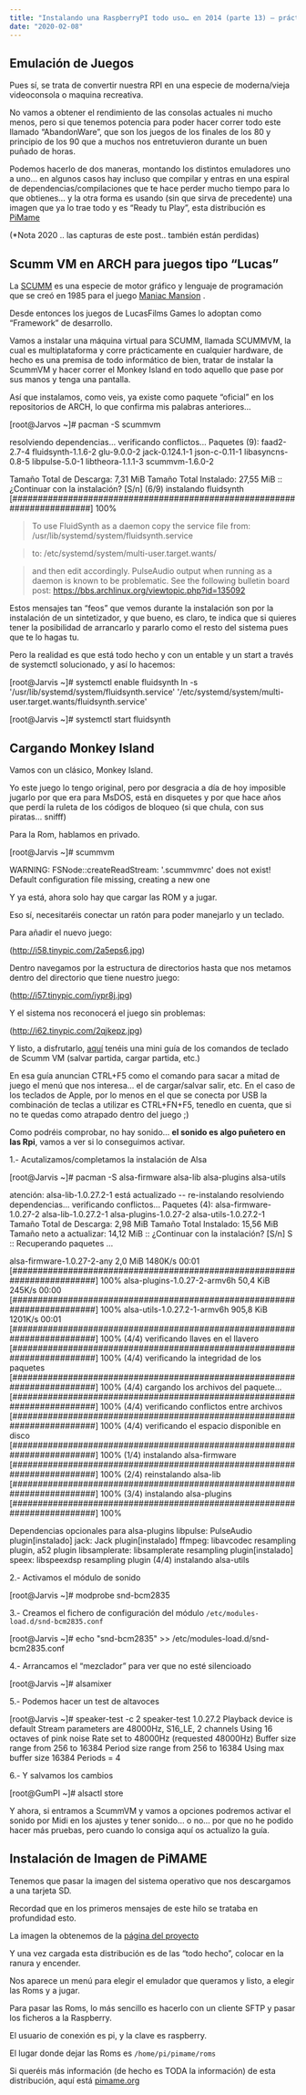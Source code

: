 ```yaml
---
title: "Instalando una RaspberryPI todo uso… en 2014 (parte 13) – práctico 7 - Emulador de Videojuegos"
date: "2020-02-08"
---
```


## Emulación de Juegos

Pues sí, se trata de convertir nuestra RPI en una especie de moderna/vieja videoconsola o maquina recreativa.

No vamos a obtener el rendimiento de las consolas actuales ni mucho menos, pero si que tenemos potencia para poder hacer correr todo este llamado “AbandonWare”, que son los juegos de los finales de los 80 y principio de los 90 que a muchos nos entretuvieron durante un buen puñado de horas.

Podemos hacerlo de dos maneras, montando los distintos emuladores uno a uno… en algunos casos hay incluso que compilar y entras en una espiral de dependencias/compilaciones que te hace perder mucho tiempo para lo que obtienes… y la otra forma es usando (sin que sirva de precedente) una imagen que ya lo trae todo y es “Ready tu Play”, esta distribución es [PiMame](http://pimame.org)

(*Nota 2020 .. las capturas de este post.. también están perdidas)

## Scumm VM en ARCH para juegos tipo “Lucas”

La [SCUMM](http://es.wikipedia.org/wiki/SCUMM) es una especie de motor gráfico y lenguaje de programación que se creó en 1985 para el juego [Maniac Mansion](http://es.wikipedia.org/wiki/Maniac_Mansion) .

Desde entonces los juegos de LucasFilms Games lo adoptan como “Framework” de desarrollo.

Vamos a instalar una máquina virtual para SCUMM, llamada SCUMMVM, la cual es multiplataforma y corre prácticamente en cualquier hardware, de hecho es una premisa de todo informático de bien, tratar de instalar la ScummVM y hacer correr el Monkey Island en todo aquello que pase por sus manos y tenga una pantalla.

Así que instalamos, como veis, ya existe como paquete “oficial” en los repositorios de ARCH, lo que confirma mis palabras anteriores…

[root@Jarvos ~]# pacman -S scummvm

resolviendo dependencias...
verificando conflictos...
Paquetes (9): faad2-2.7-4 fluidsynth-1.1.6-2 glu-9.0.0-2 jack-0.124.1-1 json-c-0.11-1 libasyncns-0.8-5 libpulse-5.0-1 libtheora-1.1.1-3 scummvm-1.6.0-2

Tamaño Total de Descarga: 7,31 MiB
Tamaño Total Instalado: 27,55 MiB
:: ¿Continuar con la instalación? [S/n]
(6/9) instalando fluidsynth             [########################################################################] 100%

> To use FluidSynth as a daemon copy the service file from:
/usr/lib/systemd/system/fluidsynth.service

> to:
/etc/systemd/system/multi-user.target.wants/

> and then edit accordingly.
> PulseAudio output when running as a daemon is known to be
> problematic. See the following bulletin board post:
https://bbs.archlinux.org/viewtopic.php?id=135092

Estos mensajes tan “feos” que vemos durante la instalación son por la instalación de un sintetizador, y que bueno, es claro, te indica que si quieres tener la posibilidad de arrancarlo y pararlo como el resto del sistema pues que te lo hagas tu.

Pero la realidad es que está todo hecho y con un entable y un start a través de systemctl solucionado, y así lo hacemos:

[root@Jarvis ~]# systemctl enable fluidsynth
ln -s '/usr/lib/systemd/system/fluidsynth.service' '/etc/systemd/system/multi-user.target.wants/fluidsynth.service'

[root@Jarvis ~]# systemctl start fluidsynth

## Cargando Monkey Island

Vamos con un clásico, Monkey Island.

Yo este juego lo tengo original, pero por desgracia a día de hoy imposible jugarlo por que era para MsDOS, está en disquetes y por que hace años que perdí la ruleta de los códigos de bloqueo (si que chula, con sus piratas… snifff)

Para la Rom, hablamos en privado.

[root@Jarvis ~]# scummvm

WARNING: FSNode::createReadStream: '.scummvmrc' does not exist!
Default configuration file missing, creating a new one

Y ya está, ahora solo hay que cargar las ROM y a jugar.

Eso sí, necesitaréis conectar un ratón para poder manejarlo y un teclado.

Para añadir el nuevo juego:

(http://i58.tinypic.com/2a5eps6.jpg)

Dentro navegamos por la estructura de directorios hasta que nos metamos dentro del directorio que tiene nuestro juego:

(http://i57.tinypic.com/iypr8j.jpg)

Y el sistema nos reconocerá el juego sin problemas:

(http://i62.tinypic.com/2qjkepz.jpg)

Y listo, a disfrutarlo, [aquí](http://www.gr-lida.org/tutoriales/ver/5/tutorial-scummvm) tenéis una mini guía de los comandos de teclado de Scumm VM (salvar partida, cargar partida, etc.)

En esa guía anuncian CTRL+F5 como el comando para sacar a mitad de juego el menú que nos interesa… el de cargar/salvar salir, etc. En el caso de los teclados de Apple, por lo menos en el que se conecta por USB la combinación de teclas a utilizar es CTRL+FN+F5, tenedlo en cuenta, que si no te quedas como atrapado dentro del juego ;)

Como podréis comprobar, no hay sonido… **el sonido es algo puñetero en las Rpi**, vamos a ver si lo conseguimos activar.

1.- Acutalizamos/completamos la instalación de Alsa

[root@Jarvis ~]# pacman -S alsa-firmware alsa-lib alsa-plugins alsa-utils

atención: alsa-lib-1.0.27.2-1 está actualizado -- re-instalando
resolviendo dependencias...
verificando conflictos...
Paquetes (4): alsa-firmware-1.0.27-2 alsa-lib-1.0.27.2-1 alsa-plugins-1.0.27-2 alsa-utils-1.0.27.2-1
Tamaño Total de Descarga: 2,98 MiB
Tamaño Total Instalado: 15,56 MiB
Tamaño neto a actualizar: 14,12 MiB
:: ¿Continuar con la instalación? [S/n] S
:: Recuperando paquetes ...

alsa-firmware-1.0.27-2-any 2,0 MiB 1480K/s 00:01     [#########################################################################] 100%
alsa-plugins-1.0.27-2-armv6h 50,4 KiB 245K/s 00:00   [#########################################################################] 100%
alsa-utils-1.0.27.2-1-armv6h 905,8 KiB 1201K/s 00:01 [#########################################################################] 100%
(4/4) verificando llaves en el llavero               [#########################################################################] 100%
(4/4) verificando la integridad de los paquetes      [#########################################################################] 100%
(4/4) cargando los archivos del paquete...           [#########################################################################] 100%
(4/4) verificando conflictos entre archivos          [#########################################################################] 100%
(4/4) verificando el espacio disponible en disco     [#########################################################################] 100%
(1/4) instalando alsa-firmware                       [#########################################################################] 100%
(2/4) reinstalando alsa-lib                          [#########################################################################] 100%
(3/4) instalando alsa-plugins                        [#########################################################################] 100%

Dependencias opcionales para alsa-plugins
libpulse: PulseAudio plugin[instalado]
jack: Jack plugin[instalado]
ffmpeg: libavcodec resampling plugin, a52 plugin
libsamplerate: libsamplerate resampling plugin[instalado]
speex: libspeexdsp resampling plugin
(4/4) instalando alsa-utils

2.- Activamos el módulo de sonido

[root@Jarvis ~]# modprobe snd-bcm2835

3.- Creamos el fichero de configuración del módulo `/etc/modules-load.d/snd-bcm2835.conf`

[root@Jarvis ~]# echo "snd-bcm2835" >> /etc/modules-load.d/snd-bcm2835.conf

4.- Arrancamos el “mezclador” para ver que no esté silencioado

[root@Jarvis ~]# alsamixer

5.- Podemos hacer un test de altavoces

[root@Jarvis ~]# speaker-test -c 2
speaker-test 1.0.27.2
Playback device is default
Stream parameters are 48000Hz, S16_LE, 2 channels
Using 16 octaves of pink noise
Rate set to 48000Hz (requested 48000Hz)
Buffer size range from 256 to 16384
Period size range from 256 to 16384
Using max buffer size 16384
Periods = 4

6.- Y salvamos los cambios

[root@GumPI ~]# alsactl store

Y ahora, si entramos a ScummVM y vamos a opciones podremos activar el sonido por Midi en los ajustes y tener sonido… o no… por que no he podido hacer más pruebas, pero cuando lo consiga aquí os actualizo la guía.

## Instalación de Imagen de PiMAME

Tenemos que pasar la imagen del sistema operativo que nos descargamos a una tarjeta SD.

Recordad que en los primeros mensajes de este hilo se trataba en profundidad esto.

La imagen la obtenemos de la [página del proyecto](http://sourceforge.net/projects/pimame/files/latest/download?source=files)

Y una vez cargada esta distribución es de las “todo hecho”, colocar en la ranura y encender.

Nos aparece un menú para elegir el emulador que queramos y listo, a elegir las Roms y a jugar.

Para pasar las Roms, lo más sencillo es hacerlo con un cliente SFTP y pasar los ficheros a la Raspberry.

El usuario de conexión es pi, y la clave es raspberry.

El lugar donde dejar las Roms es `/home/pi/pimame/roms`

Si queréis más información (de hecho es TODA la información) de esta distribución, aquí está [pimame.org](http://pimame.org)
